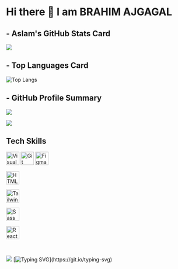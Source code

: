 # Hi there 👋 I am BRAHIM AJGAGAL

## - Aslam's GitHub Stats Card

![](https://github-readme-stats.vercel.app/api?username=AslamtoIbrahim&show_icons=true&theme=dark)



## - Top Languages Card

![Top Langs](https://github-readme-stats.vercel.app/api/top-langs/?username=AslamtoIbrahim&layout=compact&theme=dark)


## - GitHub Profile Summary

![](https://github-profile-summary-cards.vercel.app/api/cards/profile-details?username=AslamtoIbrahim&theme=dark)

![](https://github-readme-streak-stats.herokuapp.com/?user=AslamtoIbrahim&show&theme=dark&hide_border=false)

## Tech Skills

<p align="left">
 
  <a href="https://code.visualstudio.com/" target="_blank" rel="noreferrer"><img src="https://upload.wikimedia.org/wikipedia/commons/thumb/9/9a/Visual_Studio_Code_1.35_icon.svg/1024px-Visual_Studio_Code_1.35_icon.svg.png" width="36" height="36" alt="Visual Studio Code" /></a>
  <a href="https://git-scm.com/" target="_blank" rel="noreferrer"><img src="https://git-scm.com/images/logos/downloads/Git-Icon-1788C.png" width="36" height="36" alt="Git" /></a>
  <a href="https://www.figma.com/" target="_blank" rel="noreferrer"><img src="https://raw.githubusercontent.com/danielcranney/readme-generator/main/public/icons/skills/figma-colored.svg" width="36" height="36" alt="Figma" /></a>
 
  <a href="https://developer.mozilla.org/en-US/docs/Glossary/HTML5" target="_blank" rel="noreferrer"><img src="https://raw.githubusercontent.com/danielcranney/readme-generator/main/public/icons/skills/html5-colored.svg" width="36" height="36" alt="HTML5" /></a>
 
 
  <a href="https://tailwindcss.com/" target="_blank" rel="noreferrer"><img src="https://raw.githubusercontent.com/danielcranney/readme-generator/main/public/icons/skills/tailwindcss-colored.svg" width="36" height="36" alt="TailwindCSS" /></a>
  
  <a href="https://sass-lang.com/" target="_blank" rel="noreferrer"><img src="https://raw.githubusercontent.com/danielcranney/readme-generator/main/public/icons/skills/sass-colored.svg" width="36" height="36" alt="Sass" /></a>
 
  <a href="https://reactjs.org/" target="_blank" rel="noreferrer"><img src="https://raw.githubusercontent.com/danielcranney/readme-generator/main/public/icons/skills/react-colored.svg" width="36" height="36" alt="React" /></a>
</p>
<br>

[![](https://quotes-github-readme.vercel.app/api?quote=Everything%20happens%20for%20a%20reason.&border=true&type=horizontal&author=Unknown&theme=dark)](https://github.com/AslamtoIbrahim) 
[![Typing SVG](https://readme-typing-svg.demolab.com?font=Fira+Code&weight=900&size=32&pause=1000&color=blue&width=435&lines=Thank+you+for+your+visiting!)](https://git.io/typing-svg)

